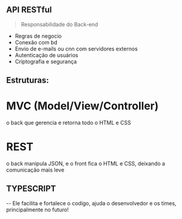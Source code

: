 ## API RESTful

> Responsabilidade do Back-end
  - Regras de negocio
  - Conexão com bd
  - Envio de e-mails ou cnn com servidores externos
  - Autenticação de usuários
  - Criptografia e segurança

## Estruturas:
# MVC (Model/View/Controller)
  o back que gerencia e retorna todo o HTML e CSS

# REST
  o back manipula JSON, e o front fica o HTML e CSS, deixando a comunicação mais leve

## TYPESCRIPT
 -- Ele facilita e fortalece o codigo, ajuda o desenvolvedor e os times, principalmente no futuro!